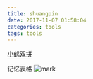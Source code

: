 ```yaml
---
title: shuangpin
date: 2017-11-07 01:58:04
categories: tools
tags: tools
---
```

[小鹤双拼](http://www.flypy.com/)
<!--more-->
记忆表格
![mark](http://ou7k0sem6.bkt.clouddn.com/shuangpin/1.gif)
